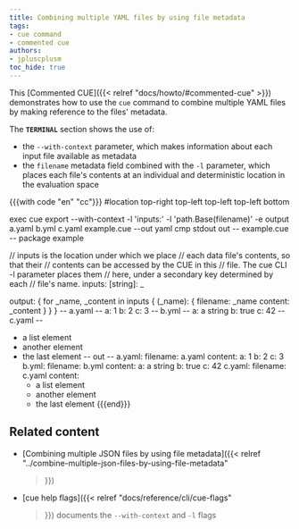 ```yaml
---
title: Combining multiple YAML files by using file metadata
tags:
- cue command
- commented cue
authors:
- jpluscplusm
toc_hide: true
---
```


This [Commented CUE]({{< relref "docs/howto/#commented-cue" >}}) demonstrates
how to use the `cue` command to combine multiple YAML files by making reference
to the files' metadata.

The **`TERMINAL`** section shows the use of:
- the `--with-context` parameter, which makes information about each input file
  available as metadata
- the `filename` metadata field combined with the `-l` parameter, which places
  each file's contents at an individual and deterministic location in the
  evaluation space

{{{with code "en" "cc"}}}
#location top-right top-left top-left top-left bottom

exec cue export --with-context -l 'inputs:' -l 'path.Base(filename)' -e output a.yaml b.yml c.yaml example.cue --out yaml
cmp stdout out
-- example.cue --
package example

// inputs is the location under which we place
// each data file's contents, so that their
// contents can be accessed by the CUE in this
// file. The cue CLI -l parameter places them
// here, under a secondary key determined by each
// file's name.
inputs: [string]: _

output: {
	for _name, _content in inputs {
		(_name): {
			filename: _name
			content:  _content
		}
	}
}
-- a.yaml --
a: 1
b: 2
c: 3
-- b.yml --
a: a string
b: true
c: 42
-- c.yaml --
- a list element
- another element
- the last element
-- out --
a.yaml:
  filename: a.yaml
  content:
    a: 1
    b: 2
    c: 3
b.yml:
  filename: b.yml
  content:
    a: a string
    b: true
    c: 42
c.yaml:
  filename: c.yaml
  content:
    - a list element
    - another element
    - the last element
{{{end}}}

## Related content

- [Combining multiple JSON files by using file metadata]({{< relref
    "../combine-multiple-json-files-by-using-file-metadata"
  >}})
- [cue help flags]({{< relref
    "docs/reference/cli/cue-flags"
  >}}) documents the `--with-context` and `-l` flags
